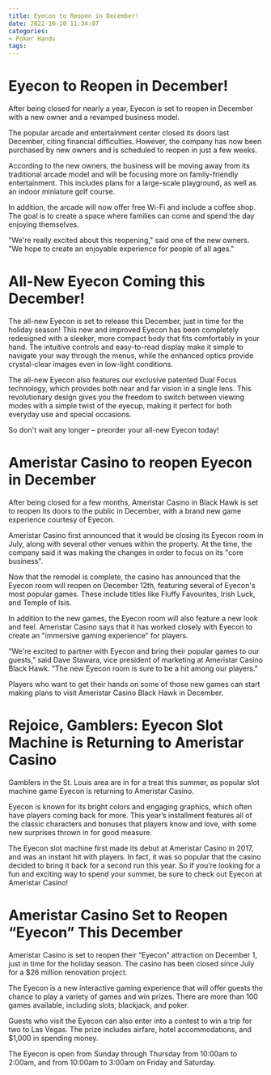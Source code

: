 ```yaml
---
title: Eyecon to Reopen in December!
date: 2022-10-10 11:34:07
categories:
- Poker Hands
tags:
---
```



#  Eyecon to Reopen in December!

After being closed for nearly a year, Eyecon is set to reopen in December with a new owner and a revamped business model.

The popular arcade and entertainment center closed its doors last December, citing financial difficulties. However, the company has now been purchased by new owners and is scheduled to reopen in just a few weeks.

According to the new owners, the business will be moving away from its traditional arcade model and will be focusing more on family-friendly entertainment. This includes plans for a large-scale playground, as well as an indoor miniature golf course.

In addition, the arcade will now offer free Wi-Fi and include a coffee shop. The goal is to create a space where families can come and spend the day enjoying themselves.

"We're really excited about this reopening," said one of the new owners. "We hope to create an enjoyable experience for people of all ages."

#  All-New Eyecon Coming this December!

The all-new Eyecon is set to release this December, just in time for the holiday season! This new and improved Eyecon has been completely redesigned with a sleeker, more compact body that fits comfortably in your hand. The intuitive controls and easy-to-read display make it simple to navigate your way through the menus, while the enhanced optics provide crystal-clear images even in low-light conditions.

The all-new Eyecon also features our exclusive patented Dual Focus technology, which provides both near and far vision in a single lens. This revolutionary design gives you the freedom to switch between viewing modes with a simple twist of the eyecup, making it perfect for both everyday use and special occasions.

So don't wait any longer – preorder your all-new Eyecon today!

#  Ameristar Casino to reopen Eyecon in December

After being closed for a few months, Ameristar Casino in Black Hawk is set to reopen its doors to the public in December, with a brand new game experience courtesy of Eyecon.

Ameristar Casino first announced that it would be closing its Eyecon room in July, along with several other venues within the property. At the time, the company said it was making the changes in order to focus on its "core business".

Now that the remodel is complete, the casino has announced that the Eyecon room will reopen on December 12th, featuring several of Eyecon's most popular games. These include titles like Fluffy Favourites, Irish Luck, and Temple of Isis.

In addition to the new games, the Eyecon room will also feature a new look and feel. Ameristar Casino says that it has worked closely with Eyecon to create an "immersive gaming experience" for players.

"We're excited to partner with Eyecon and bring their popular games to our guests," said Dave Stawara, vice president of marketing at Ameristar Casino Black Hawk. "The new Eyecon room is sure to be a hit among our players."

Players who want to get their hands on some of those new games can start making plans to visit Ameristar Casino Black Hawk in December.

#  Rejoice, Gamblers: Eyecon Slot Machine is Returning to Ameristar Casino 

Gamblers in the St. Louis area are in for a treat this summer, as popular slot machine game Eyecon is returning to Ameristar Casino.

Eyecon is known for its bright colors and engaging graphics, which often have players coming back for more. This year’s installment features all of the classic characters and bonuses that players know and love, with some new surprises thrown in for good measure.

The Eyecon slot machine first made its debut at Ameristar Casino in 2017, and was an instant hit with players. In fact, it was so popular that the casino decided to bring it back for a second run this year. So if you’re looking for a fun and exciting way to spend your summer, be sure to check out Eyecon at Ameristar Casino!

#  Ameristar Casino Set to Reopen “Eyecon” This December

Ameristar Casino is set to reopen their “Eyecon” attraction on December 1, just in time for the holiday season. The casino has been closed since July for a $26 million renovation project.

The Eyecon is a new interactive gaming experience that will offer guests the chance to play a variety of games and win prizes. There are more than 100 games available, including slots, blackjack, and poker.

Guests who visit the Eyecon can also enter into a contest to win a trip for two to Las Vegas. The prize includes airfare, hotel accommodations, and $1,000 in spending money.

The Eyecon is open from Sunday through Thursday from 10:00am to 2:00am, and from 10:00am to 3:00am on Friday and Saturday.